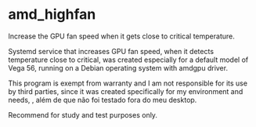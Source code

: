 # amd_highfan
Increase the GPU fan speed when it gets close to critical temperature.

Systemd service that increases GPU fan speed, when it detects temperature close to critical, was created especially for a default model of Vega 56, running on a Debian operating system with amdgpu driver.

This program is exempt from warranty and I am not responsible for its use by third parties, since it was created specifically for my environment and needs, , além de que não foi testado fora do meu desktop.

Recommend for study and test purposes only.
